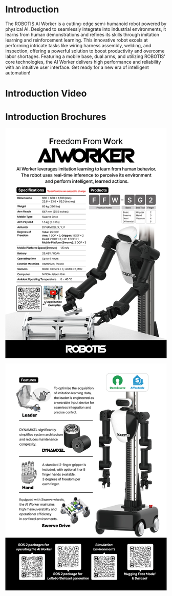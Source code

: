 # Introduction

The ROBOTIS AI Worker is a cutting-edge semi-humanoid robot powered by physical AI. Designed to seamlessly integrate into industrial environments, it learns from human demonstrations and refines its skills through imitation learning and reinforcement learning. This innovative robot excels at performing intricate tasks like wiring harness assembly, welding, and inspection, offering a powerful solution to boost productivity and overcome labor shortages. Featuring a mobile base, dual arms, and utilizing ROBOTIS' core technologies, the AI Worker delivers high performance and reliability with an intuitive user interface. Get ready for a new era of intelligent automation!

# Introduction Video

<YouTube videoId="DX7DEf9s3Eg" />

# Introduction Brochures

![Brochure](./assets/aiworker_brochure1.jpg)

![Brochure](./assets/aiworker_brochure2.jpg)

